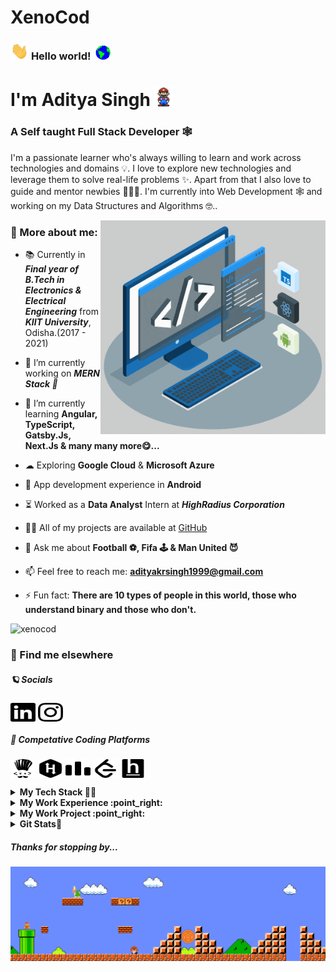 # XenoCod
### <img src="https://github.com/XenoCod/XenoCod/blob/main/gifs/Hi.gif" width="29px"> **Hello world!** &nbsp;<img src="https://github.com/XenoCod/XenoCod/blob/main/gifs/Earth.gif" width="24px">
# I'm Aditya Singh&nbsp;<img src="https://github.com/XenoCod/XenoCod/blob/main/gifs/Mario_Hello_Big.gif" width="30px">
<h3 align="left">A Self taught Full Stack Developer 🕸</h3>

<p align="left"> I'm a passionate learner who's always willing to learn and work across technologies and domains 💡. I love to explore new technologies and leverage them to solve real-life problems ✨. Apart from that I also love to guide and mentor newbies 👨🏻‍💻. I'm currently into Web Development 🕸️ and working on my Data Structures and Algorithms 🤓..</p>

<img align="right" alt="GIF" src="https://github.com/XenoCod/XenoCod/blob/main/gifs/techstack.gif" width="360px"/>

<h3>🧐 More about me: </h3>

- 📚 Currently in ***Final year of B.Tech in Electronics & Electrical Engineering*** from ***KIIT University***, Odisha.(2017 - 2021)

- 🔭 I’m currently working on ***MERN Stack 🚀***

- 🌱 I’m currently learning **Angular, TypeScript, Gatsby.Js, Next.Js & many many more😋...**

- ☁ Exploring **Google Cloud** & **Microsoft Azure**

- 🚀 App development experience in **Android**

- ⏳ Worked as a **Data Analyst** Intern at ***HighRadius Corporation***

- 👨‍💻 All of my projects are available at [GitHub](https://github.com/XenoCod?tab=repositories)

- 💬 Ask me about **Football ⚽, Fifa 🕹 & Man United 😈**

- 📫 Feel free to reach me: **adityakrsingh1999@gmail.com**

- ⚡ Fun fact: **There are 10 types of people in this world, those who understand binary and those who don't.**

<p align="left"> <img src="https://komarev.com/ghpvc/?username=xenocod&label=Profile%20views&color=0e75b6&style=flat" alt="xenocod" /> </p>

<h3 align="left">📢 Find me elsewhere</h3>
<p align="left">
<h5 align="left">🪐 Socials</h5>
<a href="https://linkedin.com/in/aditya-singh-8430771a8/" target="blank"><img align="center" src="https://github.com/XenoCod/XenoCod/blob/main/gifs/linkedin.svg" alt="https://www.linkedin.com/in/aditya-singh-8430771a8/" height="30" width="40" /></a>
<a href="https://www.instagram.com/ur_new_neighbour/" target="blank"><img align="center" src="https://github.com/XenoCod/XenoCod/blob/main/gifs/instagram.svg" alt="https://www.instagram.com/ur_new_neighbour/" height="30" width="40" /></a>
</p>
<p align="left">
<h5 align="left">🏅 Competative Coding Platforms</h5>
<a href="https://www.codechef.com/users/spy_ker" target="blank"><img align="center" src="https://github.com/XenoCod/XenoCod/blob/main/gifs/codechef.svg" alt="https://www.codechef.com/users/spy_ker" height="30" width="40" /></a>
<a href="https://www.hackerrank.com/adityakrsingh191" target="blank"><img align="center" src="https://github.com/XenoCod/XenoCod/blob/main/gifs/hackerrank.svg" alt="https://www.hackerrank.com/adityakrsingh191" height="30" width="40" /></a>
<a href="https://codeforces.com/profile/fallen_c0der" target="blank"><img align="center" src="https://github.com/XenoCod/XenoCod/blob/main/gifs/codeforces.svg" alt="https://codeforces.com/profile/fallen_c0der" height="30" width="40" /></a>
<a href="https://www.leetcode.com/warrior_spirit" target="blank"><img align="center" src="https://github.com/XenoCod/XenoCod/blob/main/gifs/leetcode.svg" alt="https://leetcode.com/warrior_spirit/" height="30" width="40" /></a>
<a href="https://www.hackerearth.com/@adityakrsingh1999" target="blank"><img align="center" src="https://github.com/XenoCod/XenoCod/blob/main/gifs/hackerearth.svg" alt="http://www.hackerearth.com/@adityakrsingh1999" height="30" width="40" /></a>
</p>

<details>
<summary><b> My Tech Stack 👨‍💻 </b></summary>
<p align="left"> 
	<h3 align="left">Programming Languages</h3>
	<a href="https://www.python.org" target="_blank"> <img src="https://raw.githubusercontent.com/devicons/devicon/master/icons/python/python-original.svg" alt="python" width="82px" height="52px" padding= "10px"/> </a> 
	<a href="https://www.java.com" target="_blank"> <img src="https://raw.githubusercontent.com/devicons/devicon/master/icons/java/java-original.svg" alt="java" width="82px" height="52px" padding= "10px"/> </a> 
	<a href="https://developer.mozilla.org/en-US/docs/Web/JavaScript" target="_blank"> <img src="https://raw.githubusercontent.com/devicons/devicon/master/icons/javascript/javascript-original.svg" alt="javascript" width="82px" height="52px" padding= "10px"/> </a> 
	<hr>
	<h3 align="left">Frontend Development</h3>
	<a href="https://www.w3.org/html/" target="_blank"> <img src="https://raw.githubusercontent.com/devicons/devicon/master/icons/html5/html5-original-wordmark.svg" alt="html5" width="82px" height="52px" padding= "10px"/> </a> 
	<a href="https://www.w3schools.com/css/" target="_blank"> <img src="https://raw.githubusercontent.com/devicons/devicon/master/icons/css3/css3-original-wordmark.svg" alt="css3" width="82px" height="52px" padding= "10px"/> </a> 
	<a href="https://reactjs.org/" target="_blank"> <img src="https://raw.githubusercontent.com/devicons/devicon/master/icons/react/react-original-wordmark.svg" alt="react" width="82px" height="52px" padding= "10px"/> </a> 
	<a href="https://getbootstrap.com" target="_blank"> <img src="https://raw.githubusercontent.com/devicons/devicon/master/icons/bootstrap/bootstrap-plain-wordmark.svg" alt="bootstrap" width="82px" height="52px" padding= "10px"/> </a> 
	<a href="https://tailwindcss.com/" target="_blank"> <img src="https://www.vectorlogo.zone/logos/tailwindcss/tailwindcss-icon.svg" alt="tailwind" width="82px" height="52px" padding= "10px"/> </a> 
	<a href="https://pugjs.org" target="_blank"> <img src="https://cdn.worldvectorlogo.com/logos/pug.svg" alt="pug" width="82px" height="52px" padding= "10px"/> </a> 
	<hr>
	<h3 align="left">Backend Development</h3>
	<a href="https://nodejs.org" target="_blank"> <img src="https://raw.githubusercontent.com/devicons/devicon/master/icons/nodejs/nodejs-original-wordmark.svg" alt="nodejs" width="82px" height="52px" padding= "10px"/> </a> 
	<a href="https://expressjs.com" target="_blank"> <img src="https://raw.githubusercontent.com/devicons/devicon/master/icons/express/express-original-wordmark.svg" alt="express" width="82px" height="52px" padding= "10px"/> </a> 
	<hr>
	<h3 align="left">Mobile App Development</h3>
	<a href="https://developer.android.com" target="_blank"> <img src="https://raw.githubusercontent.com/devicons/devicon/master/icons/android/android-original-wordmark.svg" alt="android" width="82px" height="52px" padding= "10px"/> </a> 
	<hr>
	<h3 align="left">AI/ML</h3>
	<a href="https://opencv.org/" target="_blank"> <img src="https://www.vectorlogo.zone/logos/opencv/opencv-icon.svg" alt="opencv" width="82px" height="52px" padding= "10px"/> </a> 
	<a href="https://scikit-learn.org/" target="_blank"> <img src="https://upload.wikimedia.org/wikipedia/commons/0/05/Scikit_learn_logo_small.svg" alt="scikit_learn" width="92px" height="52px" padding= "10px"/> </a> 
	<hr>
	<h3 align="left">Database</h3>
	<a href="https://www.mongodb.com/" target="_blank"> <img src="https://raw.githubusercontent.com/devicons/devicon/master/icons/mongodb/mongodb-original-wordmark.svg" alt="mongodb" width="82px" height="52px" padding= "10px"/> </a> 
	<a href="https://www.postgresql.org" target="_blank"> <img src="https://raw.githubusercontent.com/devicons/devicon/master/icons/postgresql/postgresql-original-wordmark.svg" alt="postgresql" width="82px" height="52px" padding= "10px"/> </a> 
	<hr>
	<h3 align="left">DevOps</h3>
	<a href="https://aws.amazon.com" target="_blank"> <img src="https://raw.githubusercontent.com/devicons/devicon/master/icons/amazonwebservices/amazonwebservices-original-wordmark.svg" alt="aws" width="82px" height="52px" padding= "10px"/> </a> 
	<a href="https://cloud.google.com" target="_blank"> <img src="https://www.vectorlogo.zone/logos/google_cloud/google_cloud-icon.svg" alt="gcp" width="52px" height="52px" padding= "10px"/> </a> 
	<hr>
	<h3 align="left">Softwares</h3>
	<a href="https://www.mathworks.com/" target="_blank"> <img src="https://raw.githubusercontent.com/simple-icons/simple-icons/master/icons/mathworks.svg" alt="matlab" width="82px" height="52px" padding= "10px"/> </a> 
	<a href="https://www.adobe.com/products/xd.html" target="_blank"> <img src="https://cdn.worldvectorlogo.com/logos/adobe-xd.svg" alt="xd" width="82px" height="52px" padding= "10px"/> </a> 
	<a href="https://postman.com" target="_blank"> <img src="https://www.vectorlogo.zone/logos/getpostman/getpostman-icon.svg" alt="postman" width="52px" height="52px" padding= "10px"/> </a> 
	<hr>
	<h3 align="left">Others</h3>
	<a href="https://git-scm.com/" target="_blank"> <img src="https://www.vectorlogo.zone/logos/git-scm/git-scm-icon.svg" alt="git" width="82px" height="52px" padding= "10px"/> </a> 
	<hr>
</p>

</details>

<details>
<summary><b> My Work Experience :point_right: </b></summary>
<table>
  <thead>
    <tr>
      	<th>Job Name</th>
	<th>Organization</th>
      	<th>Roles & responsibilities</th>
      	<th>Duration</th>
	</tr>
  </thead>
  <tbody>
  	<tr>
      	<td><b>Full Stack Software Developer</b></td>
	<td><a href="https://www.cognizant.com/" target="_blank" >Cognizant</a></td>
      	<td>Building Frontend for Web applications</td>
      	<td>January 2021 - Present</td>
    	</tr>
	<tr>
      	<td><b>Data Analyst Intern</a> </b></td>
	<td><a href="https://www.highradius.com/" target="_blank" >HighRadius Corporation</a></td>
      	<td>Building Dashboards based on clients data.</td>
      	<td>April 2020 - June 2020</td>
    	</tr>
    	<tr>
      	<td><b>Data Analyst Intern</a></b></td>
	<td><a href="https://home.kpmg/xx/en/home.html" target="_blank" >KPMG India</a></td>
      	<td>Filtering & building dashboards using Tableau.</td>
      	<td>July 2020 - August 2020</td>
    	</tr>
	<tr>
      	<td><b>Expert at Chegg</a> </b></td>
	<td><a onclick="window.open(this.href,'_blank');return false;" href="https://www.chegg.com/" >Chegg India</a></td>
      	<td>Solving questions.</td>
      	<td>Dec 2019 - March 2020</td>
    	</tr>
	
  </tbody>
</table>
</details>

<details>
<summary><b> My Work Project :point_right:</b></summary>
<table>
  <thead>
    <tr>
      <th>Project Name</th>
      <th>Technologies used</th>
      <th>Description</th>
	<th>Difficulty</th>
    </tr>
  </thead>
  <tbody>
	   <tr>
      	<td><a href= "https://xenocod.github.io/Restaurant-page/index.html" target="_blank">Restaurant Website</td>
      	<td>HTML, CSS</td>
      	<td>A simple responsive Landing page for an Restaurant.</td>
	<td>⭐</td>
    	</tr>
    	<tr>
      	<td><a href="https://xenocod.github.io/School-Library/index.html">School Library</a></td>
      	<td>HTML, CSS, JavaScript</td>
	<td>A Responsive web library app which keeps the logs of the books issued & return from the library.</td>
	<td>⭐</td>
    	</tr>
	<tr>
      	<td>COVID 19 Spread Map</td>
      	<td>HTML, CSS, Javascript</td>
      	<td>A website which displays the confirmed cases count all over the world.</td>
	<td>⭐</td>
   	 </tr>
	<tr>
      	<td><a href= "https://xenocod.github.io/JS-Calculator/index.html" target="_blank">Calculator</td>
      	<td>HTML, CSS, JavaScript</td>
      	<td>A simple Calculator built using HTML, CSS, JavaScript.</td>
	<td>⭐⭐</td>
    	</tr>
	<tr>
      	<td><a href="https://xenocod.github.io/News-Website/index.html">News Website</a></td>
      	<td>HTML, CSS, JavaScript</td>
      	<td>A Responsive news website that fetches top news based on the interest entered by the user.</td>
	<td>⭐⭐</td>
    	</tr>
	  <tr>
      <td><a href="https://xenocod.github.io/Cabbie-Cab/index.html" target="_blank">Cabbie-Cab</a></td>
      <td>HTML, CSS, Javascript</td>
      <td>A static Cab booking website which validates the information given by the user with built in regex and proceeds to book a cab accordingly.</td>
	<td>⭐⭐</td>
    </tr>
    	<tr>
      <td><a href="https://xenocod.github.io/Note-taking-app/index.html" target="_blank">Notes Taking app</a></td>
      <td>HTML, CSS, Javascript</td>
      <td>A web app where user can make, modify notes with an additional Reminder functionality.</td>
	<td>⭐⭐</td>
    </tr>
	  	<tr>
      <td><a href="https://github.com/XenoCod/To-do-Daily" target="_blank">To-do-Daily</a></td>
      <td>React, Javascript</td>
      <td>A responsive to-do list/ Note taking app made with React.</td>
	<td>⭐⭐</td>
    </tr>
	   <tr>
      	<td><a href= "https://xenocod.github.io/Postman-Clone/index.html" target="_blank">Postman Clone</a></td>
      	<td>HTML, CSS, JavaScript</td>
      	<td>A app that is able to process GET and POST requests from the user.</td>
	<td>⭐⭐⭐</td>
    	</tr>
	  <tr>
      <td><a href="https://ballblogs.netlify.app/">Ball-Blogs: Blogging website</a></td>
      <td>HTML, CSS, JavaScript</td>
      <td>A responsive multipage blogging website made with HTML, CSS, JS.</td>
	<td>⭐⭐⭐</td>
    </tr>
    <tr>
      <td><a href= "https://youremojiapp.netlify.app/">Emoji app</a></td>
      <td>HTML, CSS, JavaScript, React.JS</td>
      <td>Helps the user to identify the emoji entered by him.</td>
	<td>⭐⭐⭐</td>
    </tr>
    <tr>
      <td>Music Academy School website</td>
      <td>HTML, CSS, JavaScript, Pug, Node.js, Express.js, MongoDB, Apache2</td>
      <td>A fully responsive end-to-end website where a user can browse through the website, open different pages & can apply for admisson in the School. </td>
	<td>⭐⭐⭐⭐</td>
    </tr>
  <tr>
      <td><a href="https://netflix-clone-71028.web.app/">Netflix Clone</a></td>
      <td>React, JavaScript, Firebase, CSS, TMDB api.</td>
      <td>A Netflix clone made with React & Redux as a template to maintain the Login/ Logout state of the user. Using Firebase on the backend for User Authentication. Hosted on Firebase Hosting.</td>
	<td>⭐⭐⭐⭐⭐</td>
    </tr>
  </tbody>
</table>
</details>

<details>
<summary><b>Git Stats🤑</b></summary>
<img src='https://github-readme-stats.vercel.app/api?username=xenocod&show_icons=true&theme=tokyonight&count_private=true&line_height=40'  align="left" />
<img src='https://github-readme-stats.vercel.app/api/top-langs/?username=xenocod&theme=tokyonight&hide_langs_below=4' />

[![trophy](https://github-profile-trophy.vercel.app/?username=xenocod&theme=onedark&row=1&column=7)](https://github.com/ryo-ma/github-profile-trophy)

![](https://github-readme-streak-stats.herokuapp.com/?user=xenocod&theme=dark)
</details>

	  



<h5>Thanks for stopping by...</h5>
<img src="https://github.com/XenoCod/XenoCod/blob/main/gifs/Mario_Gameplay.gif" alt="Mario Game" width="980">
<br>
